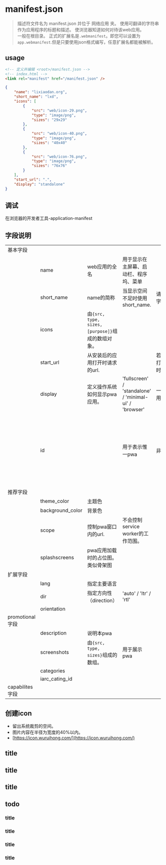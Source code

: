 # manifest.json
> 描述符文件名为 manifest.json 并位于 网络应用 夹。
> 使用可翻译的字符串作为应用程序的标题和描述。
> 使浏览器知道如何对待该web应用。  
> 一般在根目录。
> 正式的扩展名是`.webmanifest`。即您可以设置为`app.webmanifest`.但是只要使用json格式编写，任意扩展名都能被解析。  

## usage
```html
<!-- 定义并编辑 <root>/manifest.json -->
<!-- index.html -->
<link rel="manifest" href="/manifest.json" />
```

```json
{
    "name": "lixiaodan.org",
    "short_name": "lxd",
    "icons": [
        {
            "src": "web/icon-29.png",
            "type": "image/png",
            "sizes": "29x29"
        },
        {
            "src": "web/icon-40.png",
            "type": "image/png",
            "sizes": "40x40"
        },
        {
            "src": "web/icon-76.png",
            "type": "image/png",
            "sizes": "76x76"
        }
    ],
    "start_url": ".",
    "display": "standalone"
}
```

## 调试
在浏览器的开发者工具-application-manifest  

## 字段说明
|||||||
|-|-|-|-|-|-|
|基本字段||||||
||name|web应用的全名|用于显示在主屏幕、启动栏、程序坞、菜单|||
||short_name|name的简称|当显示空间不足时使用short_name.|请保持在12个字母以内||
||icons|由`{src, type, sizes, [purpose]}`组成的数组对象。||||
||start_url|从安装后的应用打开时请求的url.||若不设置，则打开安装应用时的url||
||display|定义操作系统如何显示pwa应用。|'fullscreen' / 'standalone' / 'minimal-ui' / 'browser'|一般使用'standalone'||
||id||用于表示惟一pwa|非必填项|若无id,有start_url也行。chrome 96+当无id里会自动生成一个id.|
|推荐字段||||||
||theme_color|主题色||||
||background_color|背景色||||
||scope|控制pwa窗口内的url.|不会控制service worker的工作范围。|||
||splashscreens|pwa应用加载时的占位图。类似骨架图|||
|扩展字段||||||
||lang|指定主要语言||||
||dir|指定方向性（direction）|'auto' / 'ltr' / 'rtl'|||
||orientation|||||
|promotional 字段||||||
||description|说明本pwa||||
||screenshots|由`{src, type, sizes}`组成的数组。|用于展示pwa|||
||categories|||||
||iarc_cating_id|||||
|capabilites字段||||||

## 创建icon
- 留出系统裁剪的空间。
- 图片内容在半径为宽度的40%以内。
- [https://icon.wuruihong.com/](https://icon.wuruihong.com/)

## title
## title
## title
## todo
### title
### title
### title
### title


